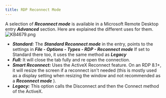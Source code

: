 ```yaml
---
title: RDP Reconnect Mode
---
```

A selection of ***Reconnect mode*** is available in a Microsoft Remote Desktop entry ***Advanced*** section. Here are explained the different uses for them.  
![KB4679.png](/img/en/kb/KB4679.png)
* ***Standard:*** The ***Standard Reconnect mode*** in the entry, points to the settings in ***File - Options - Types - RDP - Reconnect mode*** If set to Standard there too, it uses the same method as ***Legacy***
* ***Full:*** It will close the tab fully and re open the connection.
* ***Smart Reconnect:*** Uses the ActiveX Reconnect feature. On an RDP 8.1+, it will resize the screen if a reconnect isn't needed (this is mostly used as a display setting when resizing the window and not recommended as a ***Reconnect mode*** ).
* ***Legacy:*** This option calls the Disconnect and then the Connect method of the ActiveX.
